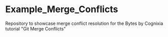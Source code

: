 # Example_Merge_Conflicts
Repository to showcase merge conflict resolution for the Bytes by Cognixia tutorial "Git Merge Conflicts"
